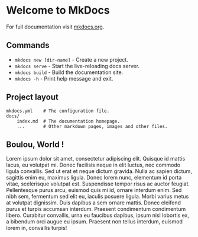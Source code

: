 # Welcome to MkDocs

For full documentation visit [mkdocs.org](https://www.mkdocs.org).

## Commands

* `mkdocs new [dir-name]` - Create a new project.
* `mkdocs serve` - Start the live-reloading docs server.
* `mkdocs build` - Build the documentation site.
* `mkdocs -h` - Print help message and exit.

## Project layout

    mkdocs.yml    # The configuration file.
    docs/
        index.md  # The documentation homepage.
        ...       # Other markdown pages, images and other files.

## Boulou, World !
Lorem ipsum dolor sit amet, consectetur adipiscing elit. Quisque id mattis lacus, eu volutpat mi. Donec facilisis neque in elit luctus, nec commodo ligula convallis. Sed ut erat et neque dictum gravida. Nulla ac sapien dictum, sagittis enim eu, maximus ligula. Donec lorem nunc, elementum id porta vitae, scelerisque volutpat est. Suspendisse tempor risus ac auctor feugiat. Pellentesque purus arcu, euismod quis mi id, ornare interdum enim. Sed nibh sem, fermentum sed elit eu, iaculis posuere ligula. Morbi varius metus at volutpat dignissim. Duis dapibus a sem ornare mattis. Donec eleifend purus et turpis accumsan interdum. Praesent condimentum condimentum libero. Curabitur convallis, urna eu faucibus dapibus, ipsum nisl lobortis ex, a bibendum orci augue eu ipsum. Praesent non tellus interdum, euismod lorem in, convallis turpis!
